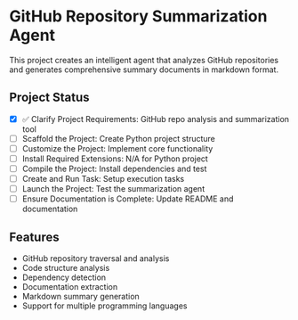# GitHub Repository Summarization Agent

This project creates an intelligent agent that analyzes GitHub repositories and generates comprehensive summary documents in markdown format.

## Project Status
- [x] ✅ Clarify Project Requirements: GitHub repo analysis and summarization tool
- [ ] Scaffold the Project: Create Python project structure
- [ ] Customize the Project: Implement core functionality
- [ ] Install Required Extensions: N/A for Python project
- [ ] Compile the Project: Install dependencies and test
- [ ] Create and Run Task: Setup execution tasks
- [ ] Launch the Project: Test the summarization agent
- [ ] Ensure Documentation is Complete: Update README and documentation

## Features
- GitHub repository traversal and analysis
- Code structure analysis
- Dependency detection
- Documentation extraction
- Markdown summary generation
- Support for multiple programming languages
